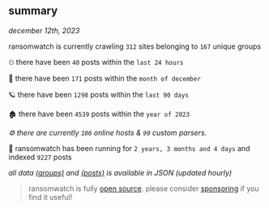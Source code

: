 
## summary
_december 12th, 2023_

ransomwatch is currently crawling `312` sites belonging to `167` unique groups

⏲ there have been `40` posts within the `last 24 hours`

🦈 there have been `171` posts within the `month of december`

🪐 there have been `1298` posts within the `last 90 days`

🏚 there have been `4539` posts within the `year of 2023`

_⚙️ there are currently `106` online hosts & `99` custom parsers._

🦕 ransomwatch has been running for `2 years, 3 months and 4 days` and indexed `9227` posts

_all data  [(groups)](http://ransomwhat.telemetry.ltd/groups) and [(posts)](http://ransomwhat.telemetry.ltd/posts) is available in JSON (updated hourly)_

> ransomwatch is fully [open source](https://github.com/joshhighet/ransomwatch#ransomwatch--). please consider [sponsoring](https://github.com/sponsors/joshhighet) if you find it useful!

